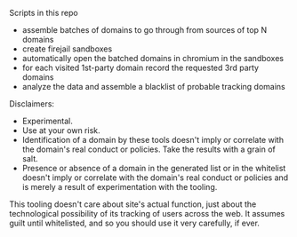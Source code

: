 Scripts in this repo

* assemble batches of domains to go through from sources of top N domains
* create firejail sandboxes
* automatically open the batched domains in chromium in the sandboxes
* for each visited 1st-party domain record the requested 3rd party domains
* analyze the data and assemble a blacklist of probable tracking domains


Disclaimers:

* Experimental.
* Use at your own risk.
* Identification of a domain by these tools doesn't imply or correlate with the domain's real conduct or policies. Take the results with a grain of salt.
* Presence or absence of a domain in the generated list or in the whitelist doesn't imply or correlate with the domain's real conduct or policies and is merely a result of experimentation with the tooling.


This tooling doesn't care about site's actual function, just about the technological possibility of its tracking of users across the web. It assumes guilt until whitelisted, and so you should use it very carefully, if ever.

